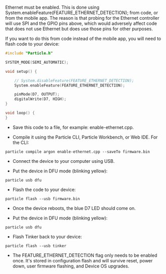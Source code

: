Ethernet must be enabled. This is done using System.enableFeature(FEATURE_ETHERNET_DETECTION); from code, or from the mobile app. The reason is that probing for the Ethernet controller will use SPI and the GPIO pins above, which would adversely affect code that does not use Ethernet but does use those pins for other purposes.

If you want to do this from code instead of the mobile app, you will need to flash code to your device:

```cpp
#include "Particle.h"

SYSTEM_MODE(SEMI_AUTOMATIC);

void setup() {

	// System.disableFeature(FEATURE_ETHERNET_DETECTION);
	System.enableFeature(FEATURE_ETHERNET_DETECTION);

	pinMode(D7, OUTPUT);
	digitalWrite(D7, HIGH);
}

void loop() {
}

```

- Save this code to a file, for example: enable-ethernet.cpp.

- Compile it using the Particle CLI, Particle Workbench, or Web IDE. For the CLI:

```
particle compile argon enable-ethernet.cpp --saveTo firmware.bin
```

- Connect the device to your computer using USB.

- Put the device in DFU mode (blinking yellow):

```
particle usb dfu
```

- Flash the code to your device:

```
particle flash --usb firmware.bin
```

- Once the device reboots, the blue D7 LED should come on.

- Put the device in DFU mode (blinking yellow):

```
particle usb dfu
```

- Flash Tinker back to your device:

```
particle flash --usb tinker
```

- The FEATURE_ETHERNET_DETECTION flag only needs to be enabled once. It's stored in configuration flash and will survive reset, power down, user firmware flashing, and Device OS upgrades.
